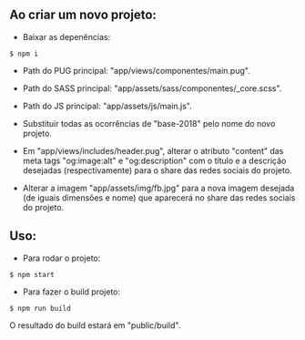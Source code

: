 ## Ao criar um novo projeto:
- Baixar as depenências: 
```console
$ npm i
```

- Path do PUG principal: "app/views/componentes/main.pug".

- Path do SASS principal: "app/assets/sass/componentes/_core.scss".

- Path do JS principal: "app/assets/js/main.js".

- Substituir todas as ocorrências de "base-2018" pelo nome do novo projeto.

- Em "app/views/includes/header.pug", alterar o atributo "content" das meta tags "og:image:alt" e "og:description" com o título e a descrição desejadas (respectivamente) para o share das redes sociais do projeto.

- Alterar a imagem "app/assets/img/fb.jpg" para a nova imagem desejada (de iguais dimensões e nome) que aparecerá no share das redes sociais do projeto.


## Uso:
- Para rodar o projeto:
```console
$ npm start
```

- Para fazer o build projeto:
```console
$ npm run build
```
O resultado do build estará em "public/build".
